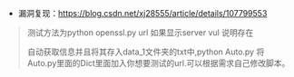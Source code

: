 - 漏洞复现：https://blog.csdn.net/xj28555/article/details/107799553

>测试方法为python openssl.py url 如果显示server vul 说明存在
>
>自动获取信息并且将其存入data_1文件夹的txt中,python Auto.py 将Auto.py里面的Dict里面加入你想要测试的url.可以根据需求自己修改脚本。
